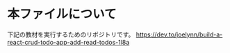 # 本ファイルについて

下記の教材を実行するためのリポジトリです。
https://dev.to/joelynn/build-a-react-crud-todo-app-add-read-todos-1l8a
